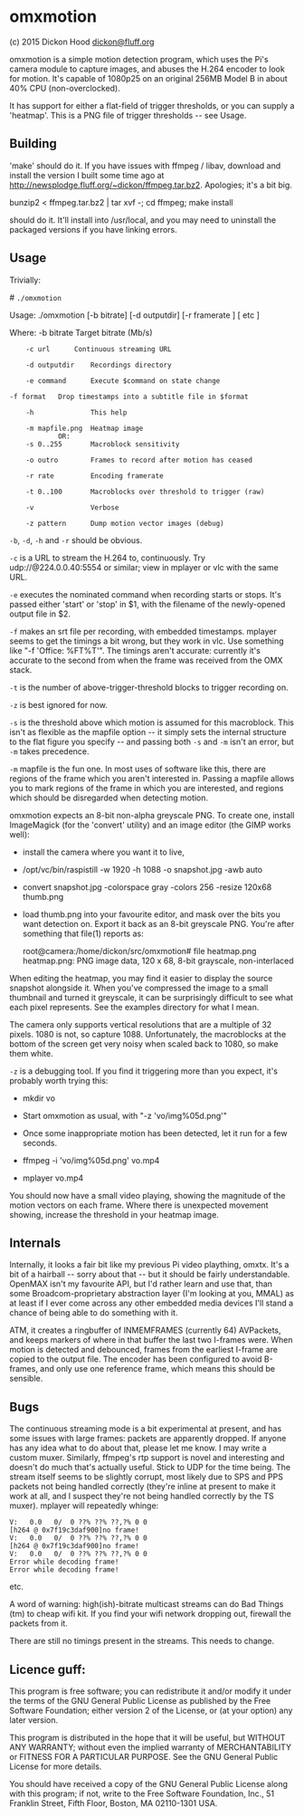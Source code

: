 omxmotion
=========

(c) 2015 Dickon Hood <dickon@fluff.org>

omxmotion is a simple motion detection program, which uses the Pi's camera
module to capture images, and abuses the H.264 encoder to look for motion.
It's capable of 1080p25 on an original 256MB Model B in about 40% CPU
(non-overclocked).

It has support for either a flat-field of trigger thresholds, or you can
supply a 'heatmap'.  This is a PNG file of trigger thresholds -- see Usage.


Building
--------

'make' should do it.  If you have issues with ffmpeg / libav, download and
install the version I built some time ago at
<http://newsplodge.fluff.org/~dickon/ffmpeg.tar.bz2>.  Apologies; it's a bit
big.

bunzip2 < ffmpeg.tar.bz2 | tar xvf -; cd ffmpeg; make install

should do it.  It'll install into /usr/local, and you may need to uninstall
the packaged versions if you have linking errors.


Usage
-----

Trivially:

\# ```./omxmotion```

Usage: ./omxmotion [-b bitrate] [-d outputdir] [-r framerate ] [ etc ]

Where:
        -b bitrate      Target bitrate (Mb/s)

        -c url  	Continuous streaming URL

        -d outputdir    Recordings directory

        -e command      Execute $command on state change

	-f format	Drop timestamps into a subtitle file in $format

        -h              This help

        -m mapfile.png  Heatmap image
                OR:
        -s 0..255       Macroblock sensitivity

        -o outro        Frames to record after motion has ceased

        -r rate         Encoding framerate

        -t 0..100       Macroblocks over threshold to trigger (raw)

        -v              Verbose

        -z pattern      Dump motion vector images (debug)

        
```-b```, ```-d```, ```-h``` and ```-r``` should be obvious.

```-c``` is a URL to stream the H.264 to, continuously.  Try
udp://@224.0.0.40:5554 or similar; view in mplayer or vlc with the same URL.

```-e``` executes the nominated command when recording starts or stops.  It's
passed either 'start' or 'stop' in $1, with the filename of the newly-opened
output file in $2.

```-f``` makes an srt file per recording, with embedded timestamps.  mplayer
seems to get the timings a bit wrong, but they work in vlc.  Use something
like "-f 'Office: %FT%T'".  The timings aren't accurate: currently it's
accurate to the second from when the frame was received from the OMX stack.

```-t``` is the number of above-trigger-threshold blocks to trigger recording
on.

```-z``` is best ignored for now.

```-s``` is the threshold above which motion is assumed for this macroblock.
This isn't as flexible as the mapfile option -- it simply sets the internal
structure to the flat figure you specify -- and passing both ```-s``` and
```-m``` isn't an error, but ```-m``` takes precedence.

```-m``` mapfile is the fun one.  In most uses of software like this, there are
regions of the frame which you aren't interested in.  Passing a mapfile
allows you to mark regions of the frame in which you are interested, and
regions which should be disregarded when detecting motion.

omxmotion expects an 8-bit non-alpha greyscale PNG.  To create one, install
ImageMagick (for the 'convert' utility) and an image editor (the GIMP works
well):

 * install the camera where you want it to live,

 * /opt/vc/bin/raspistill -w 1920 -h 1088 -o snapshot.jpg -awb auto

 * convert snapshot.jpg -colorspace gray -colors 256 -resize 120x68 thumb.png

 * load thumb.png into your favourite editor, and mask over the bits you
   want detection on.  Export it back as an 8-bit greyscale PNG.  You're
   after something that file(1) reports as:

   root@camera:/home/dickon/src/omxmotion# file heatmap.png 
   heatmap.png: PNG image data, 120 x 68, 8-bit grayscale, non-interlaced

When editing the heatmap, you may find it easier to display the source
snapshot alongside it.  When you've compressed the image to a small
thumbnail and turned it greyscale, it can be surprisingly difficult to see
what each pixel represents.  See the examples directory for what I mean.

The camera only supports vertical resolutions that are a multiple of 32
pixels.  1080 is not, so capture 1088.  Unfortunately, the macroblocks at
the bottom of the screen get very noisy when scaled back to 1080, so make
them white.

```-z``` is a debugging tool.  If you find it triggering more than you expect,
it's probably worth trying this:

 * mkdir vo
 
 * Start omxmotion as usual, with "-z 'vo/img%05d.png'"

 * Once some inappropriate motion has been detected, let it run for a few
   seconds.

 * ffmpeg -i 'vo/img%05d.png' vo.mp4

 * mplayer vo.mp4

You should now have a small video playing, showing the magnitude of the
motion vectors on each frame.  Where there is unexpected movement showing,
increase the threshold in your heatmap image.


Internals
---------

Internally, it looks a fair bit like my previous Pi video plaything, omxtx.
It's a bit of a hairball -- sorry about that -- but it should be fairly
understandable.  OpenMAX isn't my favourite API, but I'd rather learn and
use that, than some Broadcom-proprietary abstraction layer (I'm looking at
you, MMAL) as at least if I ever come across any other embedded media
devices I'll stand a chance of being able to do something with it.

ATM, it creates a ringbuffer of INMEMFRAMES (currently 64) AVPackets, and
keeps markers of where in that buffer the last two I-frames were.  When
motion is detected and debounced, frames from the earliest I-frame are
copied to the output file.  The encoder has been configured to avoid
B-frames, and only use one reference frame, which means this should be
sensible.


Bugs
----

The continuous streaming mode is a bit experimental at present, and has
some issues with large frames: packets are apparently dropped.  If anyone
has any idea what to do about that, please let me know.  I may write a
custom muxer.  Similarly, ffmpeg's rtp support is novel and interesting and
doesn't do much that's actually useful.  Stick to UDP for the time being.
The stream itself seems to be slightly corrupt, most likely due to SPS and
PPS packets not being handled correctly (they're inline at present to make
it work at all, and I suspect they're not being handled correctly by the TS
muxer).  mplayer will repeatedly whinge:

	V:   0.0   0/  0 ??% ??% ??,?% 0 0 
	[h264 @ 0x7f19c3daf900]no frame!
	V:   0.0   0/  0 ??% ??% ??,?% 0 0 
	[h264 @ 0x7f19c3daf900]no frame!
	V:   0.0   0/  0 ??% ??% ??,?% 0 0 
	Error while decoding frame!
	Error while decoding frame!

etc.

A word of warning: high(ish)-bitrate multicast streams can do Bad Things
(tm) to cheap wifi kit.  If you find your wifi network dropping out,
firewall the packets from it.

There are still no timings present in the streams.  This needs to change.


Licence guff:
-------------

This program is free software; you can redistribute it and/or modify it
under the terms of the GNU General Public License as published by the Free
Software Foundation; either version 2 of the License, or (at your option)
any later version.

This program is distributed in the hope that it will be useful, but WITHOUT
ANY WARRANTY; without even the implied warranty of MERCHANTABILITY or
FITNESS FOR A PARTICULAR PURPOSE.  See the GNU General Public License for
more details.

You should have received a copy of the GNU General Public License along with
this program; if not, write to the Free Software Foundation, Inc., 51
Franklin Street, Fifth Floor, Boston, MA 02110-1301 USA.


